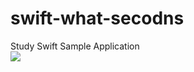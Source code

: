 # swift-what-secodns
Study Swift Sample Application  
<img src="http://f.st-hatena.com/images/fotolife/t/tyoshikawa1106/20151029/20151029132937.png" />
